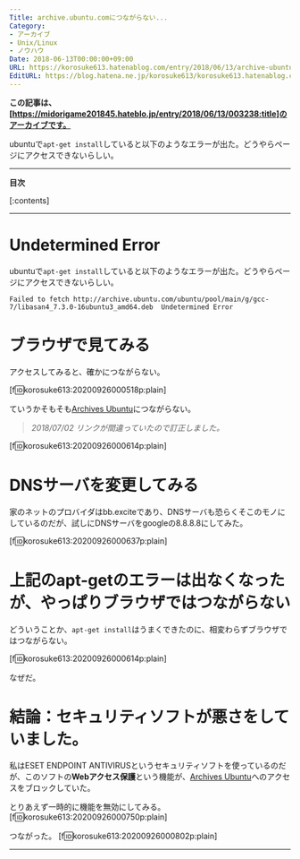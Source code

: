```yaml
---
Title: archive.ubuntu.comにつながらない...
Category:
- アーカイブ
- Unix/Linux
- ノウハウ
Date: 2018-06-13T00:00:00+09:00
URL: https://korosuke613.hatenablog.com/entry/2018/06/13/archive-ubuntu
EditURL: https://blog.hatena.ne.jp/korosuke613/korosuke613.hatenablog.com/atom/entry/26006613632488962
---
```


<!-- ここに導入を書く -->
**この記事は、[https://midorigame201845.hateblo.jp/entry/2018/06/13/003238:title]のアーカイブです。**

ubuntuで`apt-get install`していると以下のようなエラーが出た。どうやらページにアクセスできないらしい。

<!--  カスタムURLは`YYYY/MM/DD/name`の形式にする -->
<!-- 続きを読むのやつ -->
<!-- more -->

---

**目次**

[:contents]

---
# Undetermined Error
ubuntuで`apt-get install`していると以下のようなエラーが出た。どうやらページにアクセスできないらしい。

```
Failed to fetch http://archive.ubuntu.com/ubuntu/pool/main/g/gcc-7/libasan4_7.3.0-16ubuntu3_amd64.deb  Undetermined Error
```

# ブラウザで見てみる

アクセスしてみると、確かにつながらない。

[f:id:korosuke613:20200926000518p:plain]

ていうかそもそも[Archives Ubuntu](http://archive.ubuntu.com/
)につながらない。

> *2018/07/02*
> *リンクが間違っていたので訂正しました。*

[f:id:korosuke613:20200926000614p:plain]

# DNSサーバを変更してみる
家のネットのプロバイダはbb.exciteであり、DNSサーバも恐らくそこのモノにしているのだが、試しにDNSサーバをgoogleの8.8.8.8にしてみた。

[f:id:korosuke613:20200926000637p:plain]

# 上記のapt-getのエラーは出なくなったが、やっぱりブラウザではつながらない

どういうことか、`apt-get install`はうまくできたのに、相変わらずブラウザではつながらない。

[f:id:korosuke613:20200926000614p:plain]

なぜだ。

# 結論：セキュリティソフトが悪さをしていました。

私はESET ENDPOINT ANTIVIRUSというセキュリティソフトを使っているのだが、このソフトの**Webアクセス保護**という機能が、[Archives Ubuntu](archive.ubuntu.com/
)へのアクセスをブロックしていた。

とりあえず一時的に機能を無効にしてみる。
[f:id:korosuke613:20200926000750p:plain]

つながった。
[f:id:korosuke613:20200926000802p:plain]


<!-- 記事終わり線 -->
---

<!-- ここに脚注が来る -->
